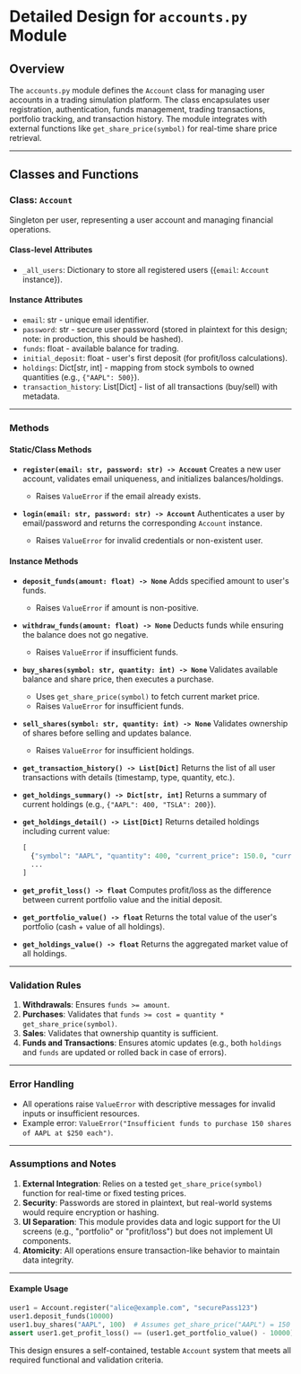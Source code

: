 # Detailed Design for `accounts.py` Module

## Overview
The `accounts.py` module defines the `Account` class for managing user accounts in a trading simulation platform. The class encapsulates user registration, authentication, funds management, trading transactions, portfolio tracking, and transaction history. The module integrates with external functions like `get_share_price(symbol)` for real-time share price retrieval.

---

## Classes and Functions

### Class: `Account`
Singleton per user, representing a user account and managing financial operations.

#### Class-level Attributes
- `_all_users`: Dictionary to store all registered users ({`email`: `Account` instance}).

#### Instance Attributes
- `email`: str - unique email identifier.
- `password`: str - secure user password (stored in plaintext for this design; note: in production, this should be hashed).
- `funds`: float - available balance for trading.
- `initial_deposit`: float - user's first deposit (for profit/loss calculations).
- `holdings`: Dict[str, int] - mapping from stock symbols to owned quantities (e.g., `{"AAPL": 500}`).
- `transaction_history`: List[Dict] - list of all transactions (buy/sell) with metadata.

---

### Methods

#### Static/Class Methods
- **`register(email: str, password: str) -> Account`**
  Creates a new user account, validates email uniqueness, and initializes balances/holdings.
  - Raises `ValueError` if the email already exists.

- **`login(email: str, password: str) -> Account`**
  Authenticates a user by email/password and returns the corresponding `Account` instance.
  - Raises `ValueError` for invalid credentials or non-existent user.

#### Instance Methods
- **`deposit_funds(amount: float) -> None`**
  Adds specified amount to user's funds.
  - Raises `ValueError` if amount is non-positive.

- **`withdraw_funds(amount: float) -> None`**
  Deducts funds while ensuring the balance does not go negative.
  - Raises `ValueError` if insufficient funds.

- **`buy_shares(symbol: str, quantity: int) -> None`**
  Validates available balance and share price, then executes a purchase.
  - Uses `get_share_price(symbol)` to fetch current market price.
  - Raises `ValueError` for insufficient funds.

- **`sell_shares(symbol: str, quantity: int) -> None`**
  Validates ownership of shares before selling and updates balance.
  - Raises `ValueError` for insufficient holdings.

- **`get_transaction_history() -> List[Dict]`**
  Returns the list of all user transactions with details (timestamp, type, quantity, etc.).

- **`get_holdings_summary() -> Dict[str, int]`**
  Returns a summary of current holdings (e.g., `{"AAPL": 400, "TSLA": 200}`).

- **`get_holdings_detail() -> List[Dict]`**
  Returns detailed holdings including current value:
  ```python
  [
    {"symbol": "AAPL", "quantity": 400, "current_price": 150.0, "current_value": 60000.0}, 
    ...
  ]
  ```

- **`get_profit_loss() -> float`**
  Computes profit/loss as the difference between current portfolio value and the initial deposit.

- **`get_portfolio_value() -> float`**
  Returns the total value of the user's portfolio (cash + value of all holdings).

- **`get_holdings_value() -> float`**
  Returns the aggregated market value of all holdings.

---

### Validation Rules
1. **Withdrawals**: Ensures `funds >= amount`.
2. **Purchases**: Validates that `funds >= cost = quantity * get_share_price(symbol)`.
3. **Sales**: Validates that ownership quantity is sufficient.
4. **Funds and Transactions**: Ensures atomic updates (e.g., both `holdings` and `funds` are updated or rolled back in case of errors).

---

### Error Handling
- All operations raise `ValueError` with descriptive messages for invalid inputs or insufficient resources.
- Example error: `ValueError("Insufficient funds to purchase 150 shares of AAPL at $250 each")`.

---

### Assumptions and Notes
1. **External Integration**: Relies on a tested `get_share_price(symbol)` function for real-time or fixed testing prices.
2. **Security**: Passwords are stored in plaintext, but real-world systems would require encryption or hashing.
3. **UI Separation**: This module provides data and logic support for the UI screens (e.g., "portfolio" or "profit/loss") but does not implement UI components.
4. **Atomicity**: All operations ensure transaction-like behavior to maintain data integrity.

---

#### Example Usage
```python
user1 = Account.register("alice@example.com", "securePass123")
user1.deposit_funds(10000)
user1.buy_shares("AAPL", 100)  # Assumes get_share_price("AAPL") = 150
assert user1.get_profit_loss() == (user1.get_portfolio_value() - 10000)
```

This design ensures a self-contained, testable `Account` system that meets all required functional and validation criteria.